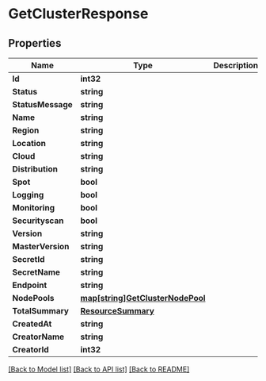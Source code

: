 # GetClusterResponse

## Properties
Name | Type | Description | Notes
------------ | ------------- | ------------- | -------------
**Id** | **int32** |  | [optional] 
**Status** | **string** |  | [optional] 
**StatusMessage** | **string** |  | [optional] 
**Name** | **string** |  | [optional] 
**Region** | **string** |  | [optional] 
**Location** | **string** |  | [optional] 
**Cloud** | **string** |  | [optional] 
**Distribution** | **string** |  | [optional] 
**Spot** | **bool** |  | [optional] 
**Logging** | **bool** |  | [optional] 
**Monitoring** | **bool** |  | [optional] 
**Securityscan** | **bool** |  | [optional] 
**Version** | **string** |  | [optional] 
**MasterVersion** | **string** |  | [optional] 
**SecretId** | **string** |  | [optional] 
**SecretName** | **string** |  | [optional] 
**Endpoint** | **string** |  | [optional] 
**NodePools** | [**map[string]GetClusterNodePool**](GetClusterNodePool.md) |  | [optional] 
**TotalSummary** | [**ResourceSummary**](ResourceSummary.md) |  | [optional] 
**CreatedAt** | **string** |  | [optional] 
**CreatorName** | **string** |  | [optional] 
**CreatorId** | **int32** |  | [optional] 

[[Back to Model list]](../README.md#documentation-for-models) [[Back to API list]](../README.md#documentation-for-api-endpoints) [[Back to README]](../README.md)


